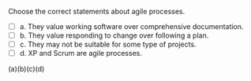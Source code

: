 <panel header="{{ icon_Q_A }} Statements about agile processes">

Choose the correct statements about agile processes.

- [ ] a. They value working software over comprehensive documentation.
- [ ] b. They value responding to change over following a plan.
- [ ] c. They may not be suitable for some type of projects.
- [ ] d. XP and Scrum are agile processes.

<panel type="seamless" header="{{ icon_A }} Answer" minimized>

(a)(b)(c)(d)

</panel>
</panel>
